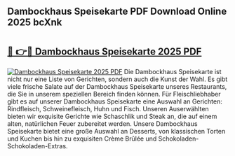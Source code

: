 ## Dambockhaus Speisekarte PDF Download Online 2025 bcXnk

# <h2><a href="http://gcagkg7.nevu.top/?p=Dambockhaus+Speisekarte">🔗 👉🔴 Dambockhaus Speisekarte 2025 PDF</a></h2>

[![Dambockhaus Speisekarte 2025 PDF](https://i.imgur.com/dBaPXMq.png)](http://gcagkg7.nevu.top/?p=Dambockhaus+Speisekarte)
Die Dambockhaus Speisekarte ist nicht nur eine Liste von Gerichten, sondern auch die Kunst der Wahl. Es gibt viele frische Salate auf der Dambockhaus Speisekarte unseres Restaurants, die Sie in unserem speziellen Bereich finden können. Für Fleischliebhaber gibt es auf unserer Dambockhaus Speisekarte eine Auswahl an Gerichten: Rindfleisch, Schweinefleisch, Huhn und Fisch. Unseren Auserwählten bieten wir exquisite Gerichte wie Schaschlik und Steak an, die auf einem alten, natürlichen Feuer zubereitet werden. Unsere Dambockhaus Speisekarte bietet eine große Auswahl an Desserts, von klassischen Torten und Kuchen bis hin zu exquisiten Crème Brûlée und Schokoladen-Schokoladen-Extras.
